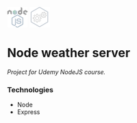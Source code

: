 ![Node.js ](https://github.com/ermondel/tsttmp/blob/master/files/icons48b/Nodejs48v2.png) ![Express.js](https://github.com/ermondel/tsttmp/blob/master/files/WebFramework48b.png)

# Node weather server

_Project for Udemy NodeJS course._

### Technologies

- Node
- Express
